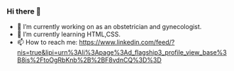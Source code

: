 ### Hi there 👋
- 🔭 I’m currently working on as an obstetrician and gynecologist.
- 🌱 I’m currently learning HTML,CSS.
- 📫 How to reach me: https://www.linkedin.com/feed/?nis=true&lipi=urn%3Ali%3Apage%3Ad_flagship3_profile_view_base%3B8is%2FtoOgRbKnb%2B%2BF8vdnCQ%3D%3D

<!--
- 🔭 I’m currently working on ...
- 🌱 I’m currently learning ...
- 👯 I’m looking to collaborate on ...
- 🤔 I’m looking for help with ...
- 💬 Ask me about ...
- 📫 How to reach me: ...
- 😄 Pronouns: ...
- ⚡ Fun fact: ...
-->
